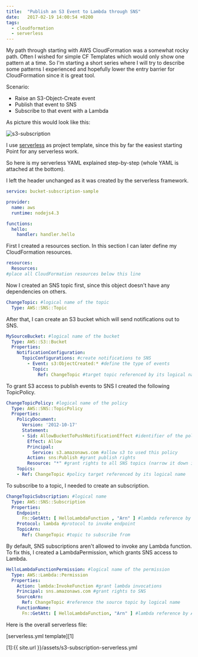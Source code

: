```yaml
---
title:  "Publish an S3 Event to Lambda through SNS"
date:   2017-02-19 14:00:54 +0200
tags:
  - cloudformation
  - serverless
---
```

My path through starting with AWS CloudFormation was a somewhat rocky path. Often I wished for simple CF Templates which would only show one pattern at a time. So I'm starting a short series where I will try to describe some patterns I experienced and hopefully lower the entry barrier for CloudFormation since it is great tool.

Scenario:
* Raise an S3-Object-Create event
* Publish that event to SNS
* Subscribe to that event with a Lambda

As picture this would look like this:

![s3-subscription](/assets/s3-subscription.png)

I use [serverless](https://serverless.com/) as project template, since this by far the easiest starting Point for any serverless work.

So here is my serverless YAML explained step-by-step (whole YAML is attached at the bottom).

I left the header unchanged as it was created by the serverless framework.

```yaml
service: bucket-subscription-sample

provider:
  name: aws
  runtime: nodejs4.3

functions:
  hello:
    handler: handler.hello
```

First I created a resources section. In this section I can later define my CloudFormation resources.

```yaml
resources:
  Resources:
#place all CloudFormation resources below this line
```

Now I created an SNS topic first, since this object doesn't have any dependencies on others.
```yaml
ChangeTopic: #logical name of the topic
  Type: AWS::SNS::Topic
```

After that, I can create an S3 bucket which will send notifications out to SNS.
```yaml
MySourceBucket: #logical name of the bucket
  Type: AWS::S3::Bucket
  Properties:
    NotificationConfiguration:
      TopicConfigurations: #create notifications to SNS
        - Event: s3:ObjectCreated:* #define the type of events
          Topic:
            Ref: ChangeTopic #target topic referenced by its logical name
```

To grant S3 access to publish events to SNS I created the following TopicPolicy.
```yaml
ChangeTopicPolicy: #logical name of the policy
  Type: AWS::SNS::TopicPolicy
  Properties:
    PolicyDocument:
      Version: '2012-10-17'
      Statement:
      - Sid: AllowBucketToPushNotificationEffect #identifier of the policy statement
        Effect: Allow
        Principal:
          Service: s3.amazonaws.com #allow s3 to used this policy
        Action: sns:Publish #grant publish rights
        Resource: "*" #grant rights to all SNS topics (narrow it down if security is an issue)
    Topics:
    - Ref: ChangeTopic #policy target referenced by its logical name
```

To subscribe to a topic, I needed to create an subscription.
```yaml
ChangeTopicSubscription: #logical name
  Type: AWS::SNS::Subscription
  Properties:
    Endpoint:
      Fn::GetAtt: [ HelloLambdaFunction , "Arn" ] #lambda reference by ARN, by default serverless generates logical names by concatenating FunctionName with "LambdaFunction"
    Protocol: lambda #protocol to invoke endpoint
    TopicArn:
      Ref: ChangeTopic #topic to subscribe from
```

By default, SNS subscriptions aren't allowed to invoke any Lambda function. To fix this, I created a LambdaPermission, which grants SNS access to Lambda.
```yaml
HelloLambdaFunctionPermission: #logical name of the permission
  Type: AWS::Lambda::Permission
  Properties:
    Action: lambda:InvokeFunction #grant lambda invocations
    Principal: sns.amazonaws.com #grant rights to SNS
    SourceArn:
      Ref: ChangeTopic #reference the source topic by logical name
    FunctionName:
      Fn::GetAtt: [ HelloLambdaFunction, "Arn" ] #lambda reference by ARN, by default serverless generates logical names by concatenating FunctionName with "LambdaFunction"
```

Here is the overall serverless file:

[serverless.yml template][1]

[1]:{{ site.url }}/assets/s3-subscription-serverless.yml
